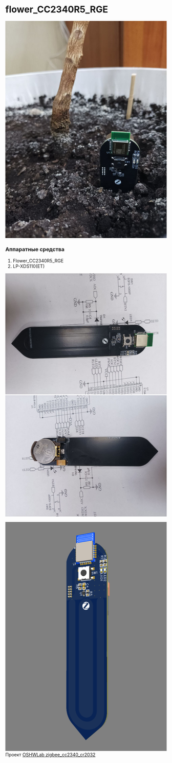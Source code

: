 # flower_CC2340R5_RGE
![](/images/photo_2025-10-31_19-16-54.jpg)
### Аппаратные средства
1. Flower_CC2340R5_RGE
2. LP-XDS110(ET)

![](/images/photo_2025-10-31_19-38-26.jpg)
![](/images/photo_2025-10-31_19-39-06.jpg)

![](/images/2025-10-31_194809.png)
Проект [OSHWLab zigbee_cc2340_cr2032]([https://oshwlab.com/koptserg/zigbee_cc2340_cr2032])
